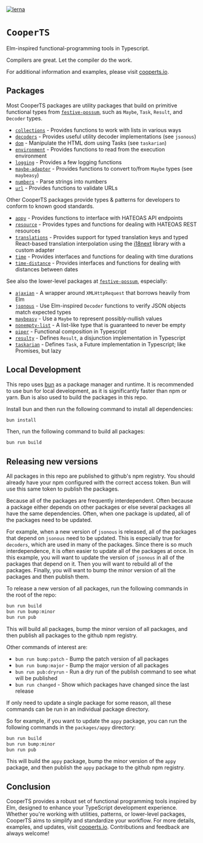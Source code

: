 [![lerna](https://img.shields.io/badge/maintained%20with-lerna-cc00ff.svg)](https://lerna.js.org/)

# `CooperTS`

Elm-inspired functional-programming tools in Typescript.

Compilers are great. Let the compiler do the work.

For additional information and examples, please visit [cooperts.io](https://cooperts.io/).

## Packages

Most CooperTS packages are utility packages that build on primitive functional types from [`festive-possum`](https://github.com/kofno/festive-possum), such as `Maybe`, `Task`, `Result`, and `Decoder` types.

- [`collections`](https://github.com/execonline-inc/CooperTS/tree/main/packages/collections) - Provides functions to work with lists in various ways
- [`decoders`](https://github.com/execonline-inc/CooperTS/tree/main/packages/decoders) - Provides useful utility decoder implementations (see `jsonous`)
- [`dom`](https://github.com/execonline-inc/CooperTS/tree/main/packages/dom) - Manipulate the HTML dom using Tasks (see `taskarian`)
- [`environment`](https://github.com/execonline-inc/CooperTS/tree/main/packages/environment) - Provides functions to read from the execution environment
- [`logging`](https://github.com/execonline-inc/CooperTS/tree/main/packages/logging) - Provides a few logging functions
- [`maybe-adapter`](https://github.com/execonline-inc/CooperTS/tree/main/packages/maybe-adapter) - Provides functions to convert to/from `Maybe` types (see `maybeasy`)
- [`numbers`](https://github.com/execonline-inc/CooperTS/tree/main/packages/numbers) - Parse strings into numbers
- [`url`](https://github.com/execonline-inc/CooperTS/tree/main/packages/url) - Provides functions to validate URLs

Other CooperTS packages provide types & patterns for developers to conform to known good standards.

- [`appy`](https://github.com/execonline-inc/CooperTS/tree/main/packages/appy) - Provides functions to interface with HATEOAS API endpoints
- [`resource`](https://github.com/execonline-inc/CooperTS/tree/main/packages/resource) - Provides types and functions for dealing with HATEOAS REST resources
- [`translations`](https://github.com/execonline-inc/CooperTS/tree/main/packages/translations) - Provides support for typed translation keys and typed React-based translation interpolation using the [i18next](https://www.i18next.com/) library with a custom adapter
- [`time`](https://github.com/execonline-inc/CooperTS/tree/main/packages/time) - Provides interfaces and functions for dealing with time durations
- [`time-distance`](https://github.com/execonline-inc/CooperTS/tree/main/packages/time-distance) - Provides interfaces and functions for dealing with distances between dates

See also the lower-level packages at [`festive-possum`](https://github.com/kofno/festive-possum), especially:

- [`ajaxian`](https://github.com/kofno/festive-possum/tree/main/packages/ajaxian) - A wrapper around `XMLHttpRequest` that borrows heavily from Elm
- [`jsonous`](https://github.com/kofno/festive-possum/tree/main/packages/jsonous) - Use Elm-inspired `Decoder` functions to verify JSON objects match expected types
- [`maybeasy`](https://github.com/kofno/festive-possum/tree/main/packages/maybeasy) - Use a `Maybe` to represent possibly-nullish values
- [`nonempty-list`](https://github.com/kofno/festive-possum/tree/main/packages/nonempty-list) - A list-like type that is guaranteed to never be empty
- [`piper`](https://github.com/kofno/festive-possum/tree/main/packages/piper) - Functional composition in Typescript
- [`resulty`](https://github.com/kofno/festive-possum/tree/main/packages/resulty) - Defines `Result`, a disjunction implementation in Typescript
- [`taskarian`](https://github.com/kofno/festive-possum/tree/main/packages/taskarian) - Defines `Task`, a Future implementation in Typescript; like Promises, but lazy

## Local Development

This repo uses [bun](https://bun.sh/) as a package manager and runtime. It is recommended to use bun for local development, as it is
significantly faster than npm or yarn. Bun is also used to build the packages in this repo.

Install bun and then run the following command to install all dependencies:

```bash
bun install
```
Then, run the following command to build all packages:

```bash
bun run build
```

## Releasing new versions
All packages in this repo are published to github's npm registry. You should already have your npm configured with
the correct access token. Bun will use this same token to publish the packages.

Because all of the packages are frequently interdependent. Often because a package either depends on other packages
or else several packages all have the same dependencies. Often, when one package is updated, all of the packages need to
be updated.

For example, when a new version of `jsonous` is released, all of the packages that depend on `jsonous` need to be updated.
This is especially true for `decoders`, which are used in many of the packages. Since there is so much interdependence,
it is often easier to update all of the packages at once. In this example, you will want to update the version of `jsonous`
in all of the packages that depend on it. Then you will want to rebuild all of the packages. Finally, you will want to
bump the minor version of all the packages and then publish them.

To release a new version of all packages, run the following commands in the root of the repo:

```bash
bun run build
bun run bump:minor
bun run pub
```

This will build all packages, bump the minor version of all packages, and then publish all packages to the github npm registry.

Other commands of interest are:
- `bun run bump:patch` - Bump the patch version of all packages
- `bun run bump:major` - Bump the major version of all packages
- `bun run pub:dryrun` - Run a dry run of the publish command to see what will be published
- `bun run changed` - Show which packages have changed since the last release

If only need to update a single package for some reason, all these commands can be run in an individual package directory.

So for example, if you want to update the `appy` package, you can run the following commands in the `packages/appy` directory:

```bash
bun run build
bun run bump:minor
bun run pub
```
This will build the `appy` package, bump the minor version of the `appy` package, and then publish the `appy` package to the github npm registry.

## Conclusion

CooperTS provides a robust set of functional programming tools inspired by Elm, designed to enhance your TypeScript development experience. Whether you're working with utilities, patterns, or lower-level packages, CooperTS aims to simplify and standardize your workflow. For more details, examples, and updates, visit [cooperts.io](https://cooperts.io/). Contributions and feedback are always welcome!
